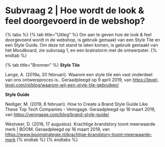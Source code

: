 # Subvraag 2 \| Hoe wordt de look & feel doorgevoerd in de webshop?

{% tabs %}
{% tab title="Uitleg" %}
Om aan te geven hoe de look & feel doorgevoerd wordt in de webshop, is gebruik gemaakt van een Style Tile en een Style Guide. Om deze tot stand te laten komen, is gebruik gemaakt van het Moodboard, zie subvraag 1, en een brainstorm met de ontwerpster. 
{% endtab %}

{% tab title="Bronnen" %}
**Style Tile**

Lange, A. \(2019a, 20 februari\). Waarom een style tile een vast onderdeel van ons ontwerpproces is.. Geraadpleegd op 9 april 2019, van https://level-level.com/nl/blog/waarom-wij-een-style-tile-gebruiken/

**Style Guide**

Nediger, M. \(2019, 8 februari\). How to Create a Brand Style Guide Like These Top Tech Companies - Venngage. Geraadpleegd op 16 maart 2019, van https://venngage.com/blog/brand-style-guide/

Westveer, D. \(2016, 17 augustus\). Krachtige brandstory toont meerwaarde merk \| BOOM. Geraadpleegd op 16 maart 2019, van https://www.boomstrategie.nl/krachtige-brandstory-toont-meerwaarde-merk
{% endtab %}
{% endtabs %}

